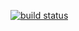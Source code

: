 [![build status](https://secure.travis-ci.org/brunch/brunch-extensions.png)](http://travis-ci.org/brunch/brunch-extensions)
